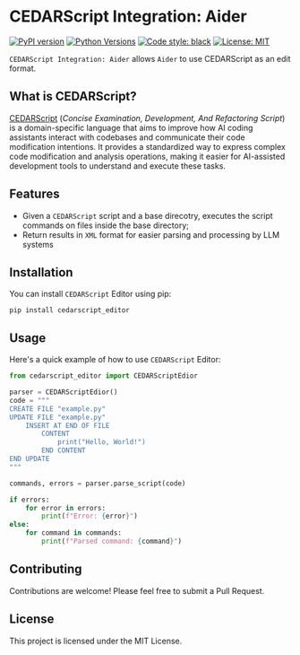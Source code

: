 # CEDARScript Integration: Aider

[![PyPI version](https://badge.fury.io/py/cedarscript-editor.svg)](https://pypi.org/project/cedarscript-editor/)
[![Python Versions](https://img.shields.io/pypi/pyversions/cedarscript-editor.svg)](https://pypi.org/project/cedarscript-editor/)
[![Code style: black](https://img.shields.io/badge/code%20style-black-000000.svg)](https://github.com/psf/black)
[![License: MIT](https://img.shields.io/badge/License-MIT-yellow.svg)](https://opensource.org/licenses/MIT)

`CEDARScript Integration: Aider` allows `Aider` to use CEDARScript as an edit format.


## What is CEDARScript?

[CEDARScript](https://github.com/CEDARScript/cedarscript-grammar#readme) (_Concise Examination, Development, And Refactoring Script_)
is a domain-specific language that aims to improve how AI coding assistants interact with codebases and communicate their code modification intentions.
It provides a standardized way to express complex code modification and analysis operations, making it easier for
AI-assisted development tools to understand and execute these tasks.

## Features

- Given a `CEDARScript` script and a base direcotry, executes the script commands on files inside the base directory;
- Return results in `XML` format for easier parsing and processing by LLM systems

## Installation

You can install `CEDARScript` Editor using pip:

```
pip install cedarscript_editor
```

## Usage

Here's a quick example of how to use `CEDARScript` Editor:

```python
from cedarscript_editor import CEDARScriptEdior

parser = CEDARScriptEdior()
code = """
CREATE FILE "example.py"
UPDATE FILE "example.py"
    INSERT AT END OF FILE
        CONTENT
            print("Hello, World!")
        END CONTENT
END UPDATE
"""

commands, errors = parser.parse_script(code)

if errors:
    for error in errors:
        print(f"Error: {error}")
else:
    for command in commands:
        print(f"Parsed command: {command}")
```

## Contributing

Contributions are welcome! Please feel free to submit a Pull Request.

## License

This project is licensed under the MIT License.

